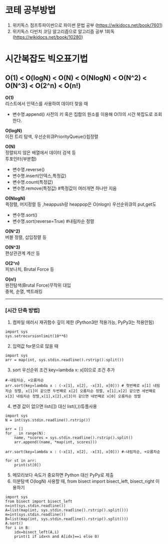 # 코테 공부방법   
1. 위키독스 점프투파이썬으로 파이썬 문법 공부 (https://wikidocs.net/book/7601)
2. 위키독스 다빈치 코딩 알고리즘으로 알고리즘 공부 1회독    (https://wikidocs.net/book/10280)
<!--3. 다빈치코딩알고리즘 2회독
4. 이코테 책 -->
<!-- 
3. 이코테 파이썬 책 공부 +  Do it! 알고리즘 코딩테스트(Python) 책공부
4. 백준 알고리즘 분류 제출순으로 풀기 (https://www.acmicpc.net/problem/tags)
-->    
# 시간복잡도 빅오표기법
## O(1) < O(logN) < O(N) < O(NlogN) < O(N^2) < O(N^3) < O(2^n) < O(n!)
**O(1)**     
리스트에서 인덱스를 사용하여 데이터 찾을 때    
- 변수명.append()
사전의 키 혹은 집합의 원소를 이용해 O(1)의 시간 복잡도로 조회한다.
          
**O(logN)**     
이진 트리 탐색, 우선순위큐PriorityQueue()힙정렬     
         
**O(N)**     
정렬되지 않은 배열에서 데이터 검색 등     
투포인터(부분합)     
- 변수명.reverse()
- 변수명.insert(인덱스,특정값)
- 변수명.count(특정값)
- 변수명.remove(특정값) #특정값이 여러개면 하나만 지움
        
**O(NlogN)**     
퀵정렬, 머지정렬 등 ,heappush랑 heappop은 O(nlogn) 우선순위큐의 put,get도     
- 변수명.sort()
- 변수명.sort(reverse=True) #내림차순 정렬
       
**O(N^2)**   
버블 정렬, 삽입정렬 등   
       
**O(N^3)**   
편상관관계 계산 등   
        
**O(2^n)**   
피보나치, Brutal Force 등   
         
**O(n!)**   
완전탐색(Brutal Force)무작위 대입     
중복, 순열, 백트래킹
   
---
### [시간 단축 방법]
1) 컴파일 에러시 재귀함수 깊이 제한 (Python3만 적용가능, PyPy3는 적용안됨)
```
import sys 
sys.setrecursionlimit(10**6)
```
2) 입력값 for문으로 많을 때
```
import sys
arr = map(int, sys.stdin.readline().rstrip().split())
```
3) sort 우선순위 조건 key=lambda x: x[0]으로 조건 추가
```
#-내림차순, +오름차순
arr.sort(key=lambda x : (-x[1], x[2], -x[3], x[0])) # 첫번째로 x[1] 내림차순 정렬, x[1]이 같으면 두번째로 x[2] 오름차순 정렬, x[1],x[2] 같으면 세번째로 x[3] 내림차순 정렬,x[1],x[2],x[3]이 같으면 네번째로 x[0] 오름차순 정렬 
```
4) 변경 값이 없으면 list([]) 대신 list((,))튜플사용
```
import sys
N = int(sys.stdin.readline().rstrip())

arr = []
for _ in range(N):
    name, *scores = sys.stdin.readline().rstrip().split()
    arr.append((name, *map(int, scores)))

arr.sort(key=lambda x : (-x[1], x[2], -x[3], x[0])) #-내림차순, +오름차순

for st in arr:
    print(st[0])
```
5) 메모리보다 속도가 중요하면 Python 대신 PyPy로 제출 
6) 이분탐색 O(logN) 사용할 때, from bisect import bisect_left, bisect_right 이용하기
```
import sys
from bisect import bisect_left
n=int(sys.stdin.readline()) 
A=list(map(int, sys.stdin.readline().rstrip().split()))
m=int(sys.stdin.readline()) 
B=list(map(int, sys.stdin.readline().rstrip().split()))
A.sort()
for i in B:
    idx=bisect_left(A,i)
    print(1 if idx<n and A[idx]==i else 0)
```
